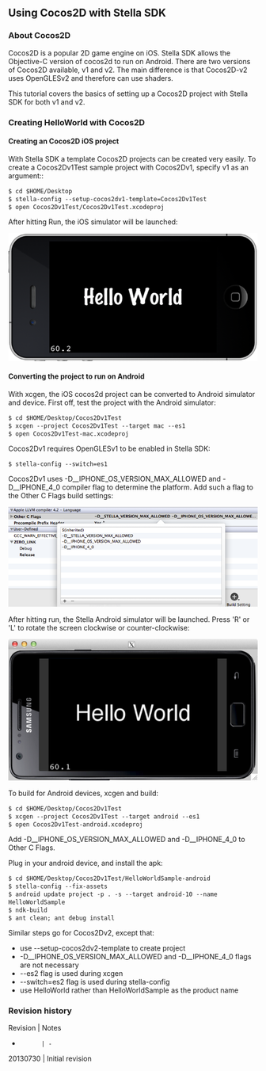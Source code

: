 

## Using Cocos2D with Stella SDK


### About Cocos2D

Cocos2D is a popular 2D game engine on iOS. Stella SDK allows the Objective-C version of cocos2d to run on Android. There are two versions of Cocos2D available, v1 and v2. The main difference is that Cocos2D-v2 uses OpenGLESv2 and therefore can use shaders.

This tutorial covers the basics of setting up a Cocos2D project with Stella SDK for both v1 and v2.

### Creating HelloWorld with Cocos2D

#### Creating an Cocos2D iOS project

With Stella SDK a template Cocos2D projects can be created very easily. To create a Cocos2Dv1Test sample project with Cocos2Dv1, specify v1 as an argument::

    $ cd $HOME/Desktop
    $ stella-config --setup-cocos2dv1-template=Cocos2Dv1Test
    $ open Cocos2Dv1Test/Cocos2Dv1Test.xcodeproj


After hitting Run, the iOS simulator will be launched:

![HelloWorld iOS simulator](helloworld-v1-iphone-sim.png)


#### Converting the project to run on Android

With xcgen, the iOS cocos2d project can be converted to Android simulator and device. First off, test the project with the Android simulator:

    $ cd $HOME/Desktop/Cocos2Dv1Test
    $ xcgen --project Cocos2Dv1Test --target mac --es1
    $ open Cocos2Dv1Test-mac.xcodeproj

Cocos2Dv1 requires OpenGLESv1 to be enabled in Stella SDK:

    $ stella-config --switch=es1

Cocos2Dv1 uses -D__IPHONE_OS_VERSION_MAX_ALLOWED and -D__IPHONE_4_0 compiler flag to determine the platform. Add such a flag to the Other C Flags build settings:

![Adding IPHONE_OS_VERSION C Flag](add-iphone-os-version-cflags.png)

After hitting run, the Stella Android simulator will be launched. Press 'R' or 'L' to rotate the screen clockwise or counter-clockwise:

![HelloWorld Mac simulator](helloworld-v1-mac-sim.png)

To build for Android devices, xcgen and build:

    $ cd $HOME/Desktop/Cocos2Dv1Test
    $ xcgen --project Cocos2Dv1Test --target android --es1
    $ open Cocos2Dv1Test-android.xcodeproj

Add -D__IPHONE_OS_VERSION_MAX_ALLOWED and -D__IPHONE_4_0 to Other C Flags.

Plug in your android device, and install the apk:

    $ cd $HOME/Desktop/Cocos2Dv1Test/HelloWorldSample-android
    $ stella-config --fix-assets
    $ android update project -p . -s --target android-10 --name HelloWorldSample
    $ ndk-build
    $ ant clean; ant debug install

Similar steps go for Cocos2Dv2, except that:

* use --setup-cocos2dv2-template to create project
* -D__IPHONE_OS_VERSION_MAX_ALLOWED and -D__IPHONE_4_0 flags are not necessary
* --es2 flag is used during xcgen
* --switch=es2 flag is used during stella-config
* use HelloWorld rather than HelloWorldSample as the product name


### Revision history

Revision    | Notes
-           | -
20130730    | Initial revision











